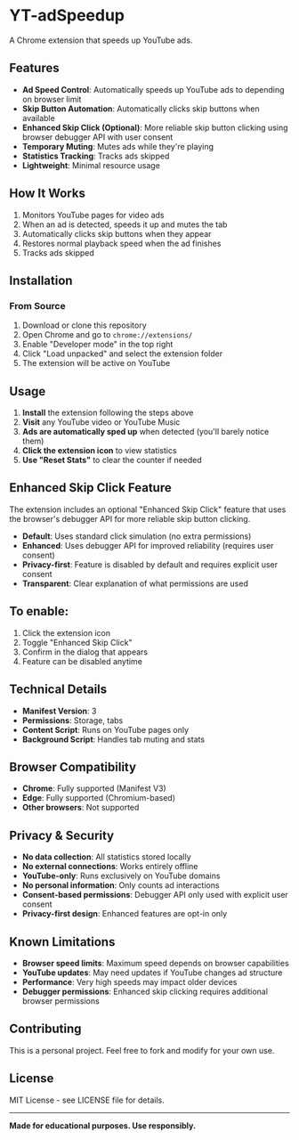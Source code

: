 # YT-adSpeedup

A Chrome extension that speeds up YouTube ads.

## Features

- **Ad Speed Control**: Automatically speeds up YouTube ads to depending on browser limit
- **Skip Button Automation**: Automatically clicks skip buttons when available
- **Enhanced Skip Click (Optional)**: More reliable skip button clicking using browser debugger API with user consent
- **Temporary Muting**: Mutes ads while they're playing
- **Statistics Tracking**: Tracks ads skipped
- **Lightweight**: Minimal resource usage

## How It Works

1. Monitors YouTube pages for video ads
2. When an ad is detected, speeds it up and mutes the tab
3. Automatically clicks skip buttons when they appear
4. Restores normal playback speed when the ad finishes
5. Tracks ads skipped

## Installation

### From Source

1. Download or clone this repository
2. Open Chrome and go to `chrome://extensions/`
3. Enable "Developer mode" in the top right
4. Click "Load unpacked" and select the extension folder
5. The extension will be active on YouTube

## Usage

1. **Install** the extension following the steps above
2. **Visit** any YouTube video or YouTube Music
3. **Ads are automatically sped up** when detected (you'll barely notice them)
4. **Click the extension icon** to view statistics
5. **Use "Reset Stats"** to clear the counter if needed

## Enhanced Skip Click Feature
The extension includes an optional "Enhanced Skip Click" feature that uses the browser's debugger API for more reliable skip button clicking.

- **Default**: Uses standard click simulation (no extra permissions)
- **Enhanced**: Uses debugger API for improved reliability (requires user consent)
- **Privacy-first**: Feature is disabled by default and requires explicit user consent
- **Transparent**: Clear explanation of what permissions are used

## To enable:

1. Click the extension icon
2. Toggle "Enhanced Skip Click"
3. Confirm in the dialog that appears
4. Feature can be disabled anytime

## Technical Details

- **Manifest Version**: 3
- **Permissions**: Storage, tabs
- **Content Script**: Runs on YouTube pages only
- **Background Script**: Handles tab muting and stats

## Browser Compatibility

- **Chrome**: Fully supported (Manifest V3)
- **Edge**: Fully supported (Chromium-based)
- **Other browsers**: Not supported

## Privacy & Security

- **No data collection**: All statistics stored locally
- **No external connections**: Works entirely offline
- **YouTube-only**: Runs exclusively on YouTube domains
- **No personal information**: Only counts ad interactions
- **Consent-based permissions**: Debugger API only used with explicit user consent
- **Privacy-first design**: Enhanced features are opt-in only

## Known Limitations

- **Browser speed limits**: Maximum speed depends on browser capabilities
- **YouTube updates**: May need updates if YouTube changes ad structure
- **Performance**: Very high speeds may impact older devices
- **Debugger permissions**: Enhanced skip clicking requires additional browser permissions

## Contributing

This is a personal project. Feel free to fork and modify for your own use.

## License

MIT License - see LICENSE file for details.

---

**Made for educational purposes. Use responsibly.**

